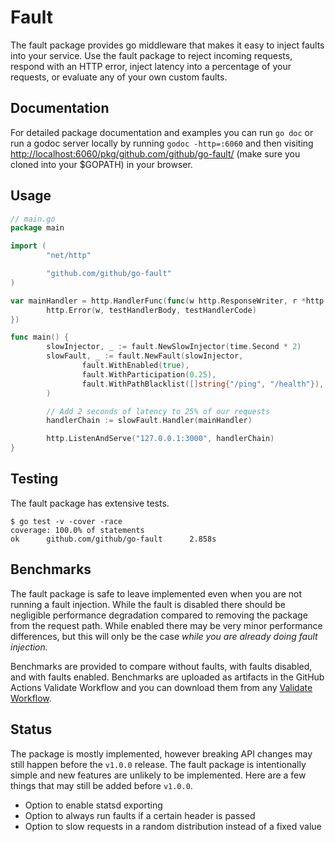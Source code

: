 # Fault

The fault package provides go middleware that makes it easy to inject faults into your service. Use the fault package to reject incoming requests, respond with an HTTP error, inject latency into a percentage of your requests, or evaluate any of your own custom faults.

## Documentation



For detailed package documentation and examples you can run `go doc` or run a godoc server locally by running `godoc -http=:6060` and then visiting <http://localhost:6060/pkg/github.com/github/go-fault/> (make sure you cloned into your $GOPATH) in your browser.

## Usage

```go
// main.go
package main

import (
        "net/http"

        "github.com/github/go-fault"
)

var mainHandler = http.HandlerFunc(func(w http.ResponseWriter, r *http.Request) {
        http.Error(w, testHandlerBody, testHandlerCode)
})

func main() {
        slowInjector, _ := fault.NewSlowInjector(time.Second * 2)
        slowFault, _ := fault.NewFault(slowInjector,
                fault.WithEnabled(true),
                fault.WithParticipation(0.25),
                fault.WithPathBlacklist([]string{"/ping", "/health"}),
        )

        // Add 2 seconds of latency to 25% of our requests
        handlerChain := slowFault.Handler(mainHandler)

        http.ListenAndServe("127.0.0.1:3000", handlerChain)
}
```

## Testing

The fault package has extensive tests.

```shell
$ go test -v -cover -race
coverage: 100.0% of statements
ok      github.com/github/go-fault      2.858s
```

## Benchmarks

The fault package is safe to leave implemented even when you are not running a fault injection. While the fault is disabled there should be negligible performance degradation compared to removing the package from the request path. While enabled there may be very minor performance differences, but this will only be the case *while you are already doing fault injection.*

Benchmarks are provided to compare without faults, with faults disabled, and with faults enabled. Benchmarks are uploaded as artifacts in the GitHub Actions Validate Workflow and you can download them from any [Validate Workflow](https://github.com/github/go-fault/actions?query=workflow%3AValidate).

## Status

The package is mostly implemented, however breaking API changes may still happen before the `v1.0.0` release. The fault package is intentionally simple and new features are unlikely to be implemented. Here are a few things that may still be added before `v1.0.0`.

- Option to enable statsd exporting
- Option to always run faults if a certain header is passed
- Option to slow requests in a random distribution instead of a fixed value
